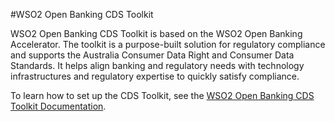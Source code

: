 #WSO2 Open Banking CDS Toolkit

WSO2 Open Banking CDS Toolkit is based on the WSO2 Open Banking Accelerator. The toolkit is a purpose-built solution for 
regulatory compliance and supports the Australia Consumer Data Right and Consumer Data Standards. It helps align banking 
and regulatory needs with technology infrastructures and regulatory expertise to quickly satisfy compliance. 

To learn how to set up the CDS Toolkit, see the 
[WSO2 Open Banking CDS Toolkit Documentation](https://cds.ob.docs.wso2.com).